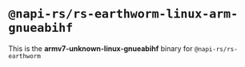 # `@napi-rs/rs-earthworm-linux-arm-gnueabihf`

This is the **armv7-unknown-linux-gnueabihf** binary for `@napi-rs/rs-earthworm`

